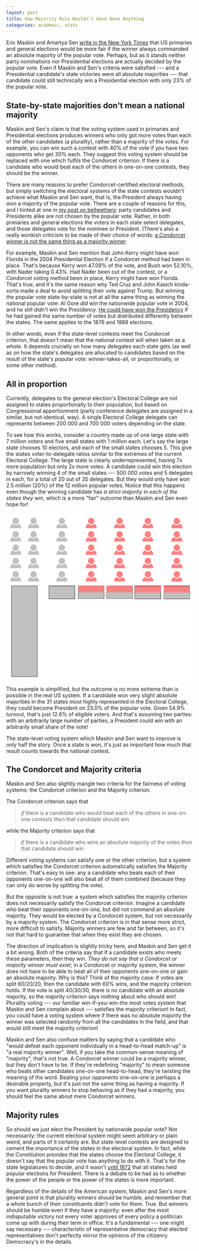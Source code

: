 ```yaml
---
layout: post
title: How Majority Rule Wouldn't Have Done Anything
categories: academic, stats
---
```


Eric Maskin and Amartya Sen [write in the New York Times](http://www.nytimes.com/2016/05/01/opinion/sunday/how-majority-rule-might-have-stopped-donald-trump.html?action=click&pgtype=Homepage&version=Moth-Visible&moduleDetail=inside-nyt-region-4&module=inside-nyt-region&region=inside-nyt-region&WT.nav=inside-nyt-region) that US primaries and general elections would be more fair if the winner always commanded an absolute majority of the popular vote. Perhaps, but as it stands neither party nominations nor Presidential elections are actually decided by the popular vote. Even if Maskin and Sen's criteria were satisfied --- and a Presidential candidate's state victories were all absolute majorities --- that candidate could still technically win a Presidential election with only 23% of the popular vote.

## State-by-state majorities don't mean a national majority

Maskin and Sen's claim is that the voting system used in primaries and Presidential elections produces winners who only got more votes than each of the other candidates (a plurality), rather than a majority of the votes. For example, you can win such a contest with 40% of the vote if you have two opponents who get 30% each. They suggest this voting system should be replaced with one which fulfils the Condorcet criterion: if there is a candidate who would beat each of the others in one-on-one contests, they should be the winner.

There are many reasons to prefer Condorcet-certified electoral methods, but simply switching the electoral systems of the state contests wouldn't achieve what Maskin and Sen want, that is, the President always having won a majority of the popular vote. There are a couple of reasons for this, and I hinted at one in [my post on bellwethers](www.huffingtonpost.com/adam-obeng/there-are-no-bellwether-c_b_9777628.html): party candidates and Presidents alike are not chosen by the popular vote. Rather, in both primaries and general elections the voters in each state select delegates, and those delegates vote for the nominee or President.  (There's also a really wonkish criticism to be made of their choice of words: [a Condorcet winner is not the same thing as a majority winner](http://adamobeng.com/how-majority-rule-wouldnt-have-done-anything#condorcet-and-majority).

For example, Maskin and Sen mention that John Kerry might have won Florida in the 2004 Presidential Election if a Condorcet method had been in place. That's because Kerry won 47.09% of the vote, and Bush won 52.10%, with Nader taking 0.43%. Had Nader been out of the contest, or a Condorcet voting method been in place, Kerry might have won Florida. That's true, and it's the same reason why Ted Cruz and John Kasich kinda-sorta made a deal to avoid splitting their vote against Trump. But winning the popular vote state-by-state is not at all the same thing as winning the national popular vote: Al Gore *did* win the nationwide popular vote in 2004, and he still didn't win the Presidency. [He could have won the Presidency](http://www2.gwu.edu/~bygeorge/110304/ullman.html) if he had gained the same number of votes but distributed differently between the states. The same applies to the 1876 and 1888 elections.

In other words, even if the state-level contests meet the Condorcet criterion, that doesn't mean that the national contest will when taken as a whole. It depends crucially on how many delegates each state gets (as well as on how the state's delegates are allocated to candidates based on the result of the state's popular vote: winner-takes-all, or proportionally, or some other method).

## All in proportion

Currently, delegates to the general election's Electoral College are not assigned to states proportionally to their population, but based on Congressional apportionment (party conference delegates are assigned in a similar, but not identical, way). A single Electoral College delegate can represents between 200 000 and 700 000 voters depending on the state.

To see how this works, consider a country made up of one large state with 7 million voters and five small states with 1 million each. Let's say the large state chooses 10 electors, and each of the small states chooses 5. This give the states voter-to-delegate ratios similar to the extremes of the current Electoral College. The large state is clearly underrepresented, having 7x more population but only 2x more votes. A candidate could win this election by narrowly winning 4 of the small states --- 500 000 votes and 5 delegates in each, for a total of 20 out of 35 delegates. But they would only have won 2.5 million (20%) of the 12 million popular votes. Notice that this happens even though the winning candidate has *a strict majority in each of the states they win*, which is a more "fair" outcome than Maskin and Sen even hope for! 

![Congressional apportionment rules over-represent small states in the Electoral College](/images/apportionment2.png)

This example is simplified, but the outcome is no more extreme than is possible in the real US system. If a candidate won very slight absolute majorities in the 31 states most highly represented in the Electoral College, they could become President on 23.0% of the popular vote. Given 54.9% turnout, that's just 12.6% of eligible voters. And that's assuming two parties: with an arbitrarily large number of parties, a President could win with an arbitrarily small share of the vote!

The state-level voting system which Maskin and Sen want to improve is only half the story. Once a state is won, it's just as important how much that result counts towards the national contest.

## The Condorcet and Majority criteria <a name="condorcet-and-majority"></a>

Maskin and Sen also slightly mangle two criteria for the fairness of voting systems: the Condorcet criterion and the Majority criterion.

The Condorcet criterion says that 

> *if* there is a candidate who would beat each of the others in one-on-one contests 
> *then* that candidate should win

while the Majority criterion says that

> *if* there is a candidate who wins an absolute majority of the votes
> *then* that candidate should win

Different voting systems can satisfy one or the other criterion, but a system which satisfies the Condorcet criterion automatically satisfies the Majority criterion. That's easy to see: any a candidate who beats each of their opponents one-on-one will also beat all of them combined (because they can only do worse by splitting the vote). 

But the opposite is not true: a system which satisfies the majority criterion does not necessarily satisfy the Condorcet criterion. Imagine a candidate who beat their opponents one-on-one, but did not command an absolute majority. They would be elected by a Condorcet system, but not necessarily by a majority system. The Condorcet criterion is in that sense more strict, more difficult to satisfy. Majority winners are few and far between, so it's not that hard to guarantee  that when they exist they are chosen.

The direction of implication is slightly tricky here, and Maskin and Sen get it a bit wrong. Both of the criteria say that if a candidate exists who meets these parameters, then they win. *They do not say that a Condorcet or majority winner must exist*; in a Condorcet or majority system, the winner does not have to be able to beat all of their opponents one-on-one or gain an absolute majority. Why is this? Think of the majority case: if votes are split 60/20/20, then the candidate with 60% wins, and the majority criterion holds. If the vote is split 40/30/30, there is no candidate with an absolute majority, so the majority criterion says nothing about who should win! Plurality voting --- our familiar win-if-you-win-the most votes system that Maskin and Sen complain about --- satisfies the majority criterion! In fact, you could have a voting system where if there was no absolute majority the winner was selected randomly from all the candidates in the field, and that would still meet the majority criterion!

Maskin and Sen also confuse matters by saying that a candidate who "would defeat each opponent individually in a head-to-head match-up" is "a real majority winner". Well, if you take the common-sense meaning of "majority", that's not true. A Condorcet winner could be a majority winner, but they don't have to be. If they're redefining "majority" to mean someone who beats other candidates one-on-one head-to-head, they're twisting the meaning of the word. Beating your opponents one-on-one is perhaps a desirable property, but it's just not the same thing as having a majority. If you want plurality winners to stop behaving as if they had a majority, you should feel the same about mere Condorcet winners.

## Majority rules

So should we just elect the President by nationwide popular vote? Not necessarily: the current electoral system might seem arbitrary or plain weird, and parts of it certainly are. But state-level contests are designed to cement the importance of the states in the electoral system. In fact, while the Constitution provides that the states choose the Electoral College, it doesn't say that the popular vote has anything to do with it. That's for the state legislatures to decide, and it wasn't [until 1872](http://www.fairvote.org/how-the-electoral-college-became-winner-take-all) that all states held popular elections for President. There is a debate to be had as to whether the power of the people or the power of the states is more important.

Regardless of the details of the American system, Maskin and Sen's more general point is that plurality winners should be humble, and remember that a whole bunch of their constituents didn't vote for them.  True. But winners should be humble even if they have a majority: even after the most indisputable victory not every voter approves of every policy a politician come up with during their term in office. It's a fundamental --- one might say necessary --- characteristic of representative democracy that elected representatives don't perfectly mirror the opinions of the citizenry. Democracy's in the details.
